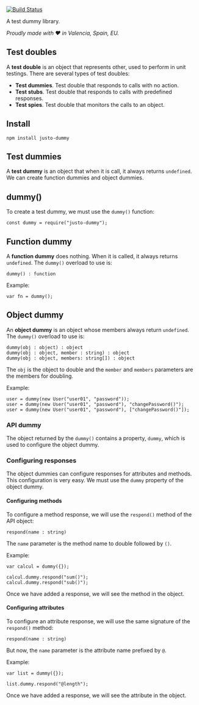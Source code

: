 [![Build Status](https://travis-ci.org/justojs/justo-dummy.svg)](https://travis-ci.org/JustoJS/justo-dummy)

A test dummy library.

*Proudly made with ♥ in Valencia, Spain, EU.*

## Test doubles

A **test double** is an object that represents other, used to perform in unit testings.
There are several types of test doubles:

- **Test dummies**. Test double that responds to calls with no action.
- **Test stubs**. Test double that responds to calls with predefined responses.
- **Test spies**. Test double that monitors the calls to an object.

## Install

```
npm install justo-dummy
```

## Test dummies

A **test dummy** is an object that when it is call, it always returns `undefined`.
We can create function dummies and object dummies.

## dummy()

To create a test dummy, we must use the `dummy()` function:

```
const dummy = require("justo-dummy");
```

## Function dummy

A **function dummy** does nothing. When it is called, it always returns `undefined`.
The `dummy()` overload to use is:

```
dummy() : function
```

Example:

```
var fn = dummy();
```

## Object dummy

An **object dummy** is an object whose members always return `undefined`.
The `dummy()` overload to use is:

```
dummy(obj : object) : object
dummy(obj : object, member : string) : object
dummy(obj : object, members: string[]) : object
```

The `obj` is the object to double and the `member` and `members` parameters are
the members for doubling.

Example:

```
user = dummy(new User("user01", "password"));
user = dummy(new User("user01", "password"), "changePassword()");
user = dummy(new User("user01", "password"), ["changePassword()"]);
```

### API dummy

The object returned by the `dummy()` contains a property, `dummy`,
which is used to configure the object dummy.

### Configuring responses

The object dummies can configure responses for attributes and methods. This
configuration is very easy. We must use the `dummy` property of the object dummy.

#### Configuring methods

To configure a method response, we will use the `respond()` method of the API object:

```
respond(name : string)
```

The `name` parameter is the method name to double followed by `()`.

Example:

```
var calcul = dummy({});

calcul.dummy.respond("sum()");
calcul.dummy.respond("sub()");
```

Once we have added a response, we will see the method in the object.

#### Configuring attributes

To configure an attribute response, we will use the same signature of the
`respond()` method:

```
respond(name : string)
```

But now, the `name` parameter is the attribute name prefixed by `@`.

Example:

```
var list = dummy({});

list.dummy.respond("@length");
```

Once we have added a response, we will see the attribute in the object.
